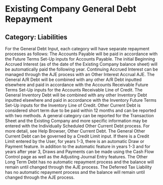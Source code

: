 # Existing Company General Debt Repayment
## Category: Liabilities
For the General Debt Input, each category will have separate repayment processes as follows:
The Accounts Payable will be paid in accordance with the Future Terms Set-Up inputs for Accounts Payable.
The initial Beginning Accrued Interest (as of the date of the Existing Company balance sheet) will be automatically paid the following year. Continuing Accrued Interest can be managed through the AJE process with an Other Interest Accrual AJE.
The General A/R Debt will be combined with any other A/R Debt inputted elsewhere and paid in accordance with the Accounts Receivable Future Terms Set-Up inputs for the Accounts Receivable Line of Credit.
The General Inventory Debt will be combined with any other Inventory Debt inputted elsewhere and paid in accordance with the Inventory Future Terms Set-Up inputs for the Inventory Line of Credit.
Other Current Debt is considered short term due to be paid within 12 months and can be reported with two methods. A general category can be reported for the Transaction Sheet and the Existing Company and more specific information may be entered with the Individually Scheduled Other Current Debt process. For more detail, see Help Browser, Other Current Debt.
The General Other Current Debt can be governed by a Credit Limit input. If there is a Credit Limit entered by the User, for years 1-3, there is an automatic Draw or Payment feature. In addition to the automatic feature in years 1-3 and for years after year 3, Draws and Payments can be made using the Cash Flow Control page as well as the Adjusting Journal Entry features.
The Other Long Term Debt has no automatic repayment process and the balance will remain until changed through the AJE process.
The Deferred Tax Liability has no automatic repayment process and the balance will remain until changed through the AJE process.
